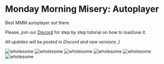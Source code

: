 # Monday Morning Misery: Autoplayer 
Best MMM autoplayer out there

Please, join our [Discord](https://discord.gg/Eb92DeZear) for step by step tutorial on how to load/use it.

*All updates will be posted in Discord and new versions ;)*

![wholesome](https://cdn.discordapp.com/emojis/970597111500505138.webp?size=96&quality=lossless) ![wholesome](https://cdn.discordapp.com/emojis/970597111500505138.webp?size=96&quality=lossless) ![wholesome](https://cdn.discordapp.com/emojis/970597111500505138.webp?size=96&quality=lossless) ![wholesome](https://cdn.discordapp.com/emojis/970597111500505138.webp?size=96&quality=lossless) ![wholesome](https://cdn.discordapp.com/emojis/970597111500505138.webp?size=96&quality=lossless) ![wholesome](https://cdn.discordapp.com/emojis/970597111500505138.webp?size=96&quality=lossless) 
